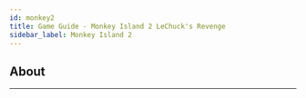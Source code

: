 ```yaml
---
id: monkey2
title: Game Guide - Monkey Island 2 LeChuck's Revenge
sidebar_label: Monkey Island 2
---
```

## About

---